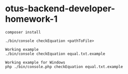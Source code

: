 # otus-backend-developer-homework-1

```
composer install
```

```
./bin/console checkEquation <pathToFile>
```

```
Working example
./bin/console checkEquation equal.txt.example
```

```
Working example for Windows
php ./bin/console.php checkEquation equal.txt.example
```